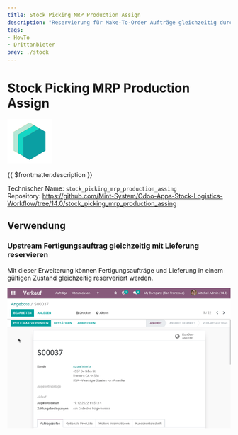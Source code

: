 ```yaml
---
title: Stock Picking MRP Production Assign
description: "Reservierung für Make-To-Order Aufträge gleichzeitig durchführen."
tags:
- HowTo
- Drittanbieter
prev: ./stock
---
```

# Stock Picking MRP Production Assign
![icon_oms_box](attachments/icons_odoo_mint_system.png)

{{ $frontmatter.description }}

Technischer Name: `stock_picking_mrp_production_assing`\
Repository: <https://github.com/Mint-System/Odoo-Apps-Stock-Logistics-Workflow/tree/14.0/stock_picking_mrp_production_assing>

## Verwendung

### Upstream Fertigungsauftrag gleichzeitig mit Lieferung reservieren

Mit dieser Erweiterung können Fertigungsaufträge und Lieferung in einem gültigen Zustand gleichzeitig reserveriert werden.

![Stock Picking MRP Production Assign](attachments/Stock%20Picking%20MRP%20Production%20Assign.gif)